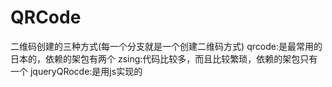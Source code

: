 # QRCode
二维码创建的三种方式(每一个分支就是一个创建二维码方式)
qrcode:是最常用的 日本的，依赖的架包有两个
zsing:代码比较多，而且比较繁琐，依赖的架包只有一个
jqueryQRocde:是用js实现的
